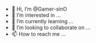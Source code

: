 - 👋 Hi, I’m @Gamer-sinO
- 👀 I’m interested in ...
- 🌱 I’m currently learning ...
- 💞️ I’m looking to collaborate on ...
- 📫 How to reach me ...

<!---
Gamer-sinO/Gamer-sinO is a ✨ special ✨ repository because its `README.md` (this file) appears on your GitHub profile.
You can click the Preview link to take a look at your changes.
--->
